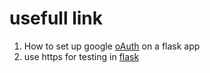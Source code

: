 # usefull link

1. How to set up google [oAuth](https://developers.google.com/identity/protocols/oauth2/web-server#python) on a flask app
2. use https for testing in [flask](https://blog.miguelgrinberg.com/post/running-your-flask-application-over-https)
